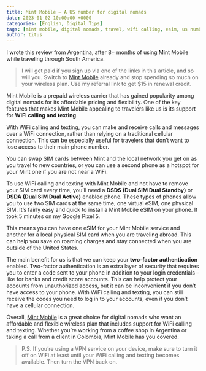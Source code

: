 ```yaml
---
title: Mint Mobile – A US number for digital nomads
date: 2023-01-02 10:00:00 +0000
categories: [English, Digital Tips]
tags: [mint mobile, digital nomads, travel, wifi calling, esim, us number]
author: titus
---
```


I wrote this review from Argentina, after 8+ months of using Mint Mobile while traveling through South America.

>I will get paid if you sign up via one of the links in this article, and so will you. Switch to [Mint Mobile](http://fbuy.me/t4G2T) already and stop spending so much on your wireless plan. Use my referral link to get $15 in renewal credit.

Mint Mobile is a prepaid wireless carrier that has gained popularity among digital nomads for its affordable pricing and flexibility. One of the key features that makes Mint Mobile appealing to travelers like us is its support for **WiFi calling and texting**.

With WiFi calling and texting, you can make and receive calls and messages over a WiFi connection, rather than relying on a traditional cellular connection. This can be especially useful for travelers that don’t want to lose access to their main phone number.

You can swap SIM cards between Mint and the local network you get on as you travel to new countries, or you can use a second phone as a hotspot for your Mint one if you are not near a WiFi.

To use WiFi calling and texting with Mint Mobile and not have to remove your SIM card every time, you’ll need a **DSDS (Dual SIM Dual Standby)** or **DSDA (Dual SIM Dual Active)** enabled phone. These types of phones allow you to use two SIM cards at the same time, one virtual eSIM, one physical SIM. It’s fairly easy and quick to install a Mint Mobile eSIM on your phone. It took 5 minutes on my Google Pixel 5.

This means you can have one eSIM for your Mint Mobile service and another for a local physical SIM card when you are traveling abroad. This can help you save on roaming charges and stay connected when you are outside of the United States.

The main benefit for us is that we can keep your **two-factor authentication** enabled. Two-factor authentication is an extra layer of security that requires you to enter a code sent to your phone in addition to your login credentials – like for banks and credit score accounts. This can help protect your accounts from unauthorized access, but it can be inconvenient if you don’t have access to your phone. With WiFi calling and texting, you can still receive the codes you need to log in to your accounts, even if you don’t have a cellular connection.

Overall, [Mint Mobile](http://fbuy.me/t4G2T) is a great choice for digital nomads who want an affordable and flexible wireless plan that includes support for WiFi calling and texting. Whether you’re working from a coffee shop in Argentina or taking a call from a client in Colombia, Mint Mobile has you covered.

> P.S. If you’re using a VPN service on your device, make sure to turn it off on WiFi at least until your WiFi calling and texting becomes available. Then turn the VPN back on.
